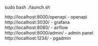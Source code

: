 sudo bash ./launch.sh  <br />



http://localhost:8000/openapi - openapi  <br />
http://localhost:3030/ - grafana  <br />
http://localhost:8080/ - airflow  <br />
http://localhost:8000/admin/ - admin panel  <br />
http://localhost:1234/ - pgadmin  <br />
 
